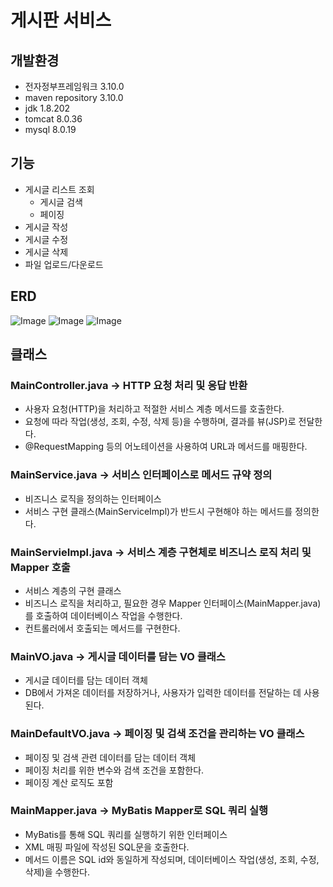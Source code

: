 # 게시판 서비스

## 개발환경

- 전자정부프레임워크 3.10.0
- maven repository 3.10.0
- jdk 1.8.202
- tomcat 8.0.36
- mysql 8.0.19

## 기능

- 게시글 리스트 조회
  - 게시글 검색
  - 페이징
- 게시글 작성
- 게시글 수정
- 게시글 삭제
- 파일 업로드/다운로드

## ERD

![Image](https://github.com/user-attachments/assets/1a452bb2-3a4d-4909-bea5-b8d705060a90)
![Image](https://github.com/user-attachments/assets/296de302-aca6-443d-af0f-d90871e2fd8e)
![Image](https://github.com/user-attachments/assets/8d752a78-9517-4e38-8be1-7c0f95215257)

## 클래스

### MainController.java -> HTTP 요청 처리 및 응답 반환

- 사용자 요청(HTTP)을 처리하고 적절한 서비스 계층 메서드를 호출한다.
- 요청에 따라 작업(생성, 조회, 수정, 삭제 등)을 수행하며, 결과를 뷰(JSP)로 전달한다.
- @RequestMapping 등의 어노테이션을 사용하여 URL과 메서드를 매핑한다.

### MainService.java -> 서비스 인터페이스로 메서드 규약 정의

- 비즈니스 로직을 정의하는 인터페이스
- 서비스 구현 클래스(MainServiceImpl)가 반드시 구현해야 하는 메서드를 정의한다.

### MainServieImpl.java -> 서비스 계층 구현체로 비즈니스 로직 처리 및 Mapper 호출

- 서비스 계층의 구현 클래스
- 비즈니스 로직을 처리하고, 필요한 경우 Mapper 인터페이스(MainMapper.java)를 호출하여 데이터베이스 작업을 수행한다.
- 컨트롤러에서 호출되는 메서드를 구현한다.

### MainVO.java -> 게시글 데이터를 담는 VO 클래스

- 게시글 데이터를 담는 데이터 객체
- DB에서 가져온 데이터를 저장하거나, 사용자가 입력한 데이터를 전달하는 데 사용된다.

### MainDefaultVO.java -> 페이징 및 검색 조건을 관리하는 VO 클래스

- 페이징 및 검색 관련 데이터를 담는 데이터 객체
- 페이징 처리를 위한 변수와 검색 조건을 포함한다.
- 페이징 계산 로직도 포함

### MainMapper.java -> MyBatis Mapper로 SQL 쿼리 실행

- MyBatis를 통해 SQL 쿼리를 실행하기 위한 인터페이스
- XML 매핑 파일에 작성된 SQL문을 호출한다.
- 메서드 이름은 SQL id와 동일하게 작성되며, 데이터베이스 작업(생성, 조회, 수정, 삭제)을 수행한다.
